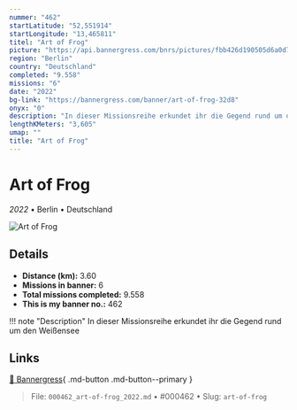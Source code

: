 ```yaml
---
nummer: "462"
startLatitude: "52,551914"
startLongitude: "13,465811"
titel: "Art of Frog"
picture: "https://api.bannergress.com/bnrs/pictures/fbb426d190505d6a0d7b13faa23e28ab"
region: "Berlin"
country: "Deutschland"
completed: "9.558"
missions: "6"
date: "2022"
bg-link: "https://bannergress.com/banner/art-of-frog-32d8"
onyx: "0"
description: "In dieser Missionsreihe erkundet ihr die Gegend rund um den Weißensee"
lengthKMeters: "3,605"
umap: ""
title: "Art of Frog"
---
```

# Art of Frog

*2022* • Berlin • Deutschland

![Art of Frog](https://api.bannergress.com/bnrs/pictures/fbb426d190505d6a0d7b13faa23e28ab)

## Details
- **Distance (km):** 3.60
- **Missions in banner:** 6
- **Total missions completed:** 9.558
- **This is my banner no.:** 462


!!! note "Description"
    In dieser Missionsreihe erkundet ihr die Gegend rund um den Weißensee



## Links
[🔗 Bannergress](https://bannergress.com/banner/art-of-frog-32d8){ .md-button .md-button--primary }



> File: `000462_art-of-frog_2022.md` • #000462 • Slug: `art-of-frog`
